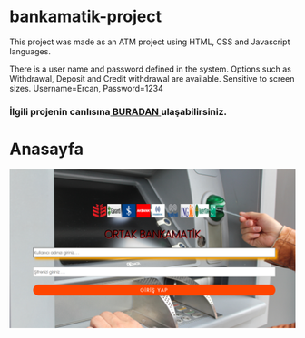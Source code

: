 # bankamatik-project

<p>This project was made as an ATM project using HTML, CSS and Javascript languages.

There is a user name and password defined in the system.
Options such as Withdrawal, Deposit and Credit withdrawal are available.
Sensitive to screen sizes.
Username=Ercan, Password=1234</p>

<h3>İlgili projenin canlısına<a href="https://ercan-keskin.github.io/bankamatik-project/"> BURADAN </a> ulaşabilirsiniz. </h3>
  
 # Anasayfa
 ![Model](https://github.com/Ercan-Keskin/bankamatik-project/blob/main/img/ortak-atm.png) 
  
 
